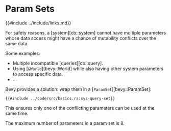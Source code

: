 # Param Sets

{{#include ../include/links.md}}

For safety reasons, a [system][cb::system] cannot have multiple parameters
whose data access might have a chance of mutability conflicts over the
same data.

Some examples:
 - Multiple incompatible [queries][cb::query].
 - Using [`&World`][bevy::World] while also having other system parameters to access specific data.
 - …

Bevy provides a solution: wrap them in a [`ParamSet`][bevy::ParamSet]:

```rust,no_run,noplayground
{{#include ../code/src/basics.rs:sys-query-set}}
```

This ensures only one of the conflicting parameters can be used at the same time.

The maximum number of parameters in a param set is 8.

